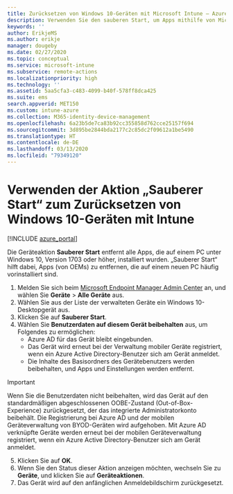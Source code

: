 ```yaml
---
title: Zurücksetzen von Windows 10-Geräten mit Microsoft Intune – Azure | Microsoft-Dokumentation
description: Verwenden Sie den sauberen Start, um Apps mithilfe von Microsoft Intune von Windows 10 PCs zu entfernen oder zu deinstallieren.
keywords: ''
author: ErikjeMS
ms.author: erikje
manager: dougeby
ms.date: 02/27/2020
ms.topic: conceptual
ms.service: microsoft-intune
ms.subservice: remote-actions
ms.localizationpriority: high
ms.technology: ''
ms.assetid: 5aa5cfa3-c483-4099-b40f-578ff8dca425
ms.suite: ems
search.appverid: MET150
ms.custom: intune-azure
ms.collection: M365-identity-device-management
ms.openlocfilehash: 6a23b5de7ca83b92cc355858d762cce25157f694
ms.sourcegitcommit: 3d895be2844bda2177c2c85dc2f09612a1be5490
ms.translationtype: HT
ms.contentlocale: de-DE
ms.lasthandoff: 03/13/2020
ms.locfileid: "79349120"
---
```

# <a name="use-fresh-start-to-reset-windows-10-devices-with-intune"></a>Verwenden der Aktion „Sauberer Start“ zum Zurücksetzen von Windows 10-Geräten mit Intune


[!INCLUDE [azure_portal](../includes/azure_portal.md)]

Die Geräteaktion **Sauberer Start** entfernt alle Apps, die auf einem PC unter Windows 10, Version 1703 oder höher, installiert wurden. „Sauberer Start“ hilft dabei, Apps (von OEMs) zu entfernen, die auf einem neuen PC häufig vorinstalliert sind. 

1. Melden Sie sich beim [Microsoft Endpoint Manager Admin Center](https://go.microsoft.com/fwlink/?linkid=2109431) an, und wählen Sie **Geräte** > **Alle Geräte** aus.
2. Wählen Sie aus der Liste der verwalteten Geräte ein Windows 10-Desktopgerät aus.
3. Klicken Sie auf **Sauberer Start**. 
4. Wählen Sie **Benutzerdaten auf diesem Gerät beibehalten** aus, um Folgendes zu ermöglichen:
   * Azure AD für das Gerät bleibt eingebunden.
   * Das Gerät wird erneut bei der Verwaltung mobiler Geräte registriert, wenn ein Azure Active Directory-Benutzer sich am Gerät anmeldet.
   * Die Inhalte des Basisordners des Gerätebenutzers werden beibehalten, und Apps und Einstellungen werden entfernt.

  > [!IMPORTANT]
 > Wenn Sie die Benutzerdaten nicht beibehalten, wird das Gerät auf den standardmäßigen abgeschlossenen OOBE-Zustand (Out-of-Box-Experience) zurückgesetzt, der das integrierte Administratorkonto beibehält.
 > Die Registrierung bei Azure AD und der mobilen Geräteverwaltung von BYOD-Geräten wird aufgehoben.
 > Mit Azure AD verknüpfte Geräte werden erneut bei der mobilen Geräteverwaltung registriert, wenn ein Azure Active Directory-Benutzer sich am Gerät anmeldet.
 
5. Klicken Sie auf **OK**.   
6. Wenn Sie den Status dieser Aktion anzeigen möchten, wechseln Sie zu **Geräte**, und klicken Sie auf **Geräteaktionen**.  
7. Das Gerät wird auf den anfänglichen Anmeldebildschirm zurückgesetzt.
